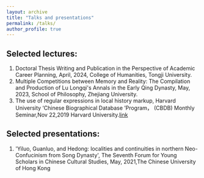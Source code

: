 ```yaml
---
layout: archive
title: "Talks and presentations"
permalink: /talks/
author_profile: true
---
```


## Selected lectures:
1. Doctoral Thesis Writing and Publication in the Perspective of Academic Career Planning, April, 2024, College of Humanities, Tongji University.
2.  Multiple Competitions between Memory and Reality: The Compilation and Production of Lu Longqi's Annals in the Early Qing Dynasty, May, 2023, School of Philosophy, Zhejiang University.
3. The use of regular expressions in local history markup, Harvard University ‘Chinese Biographical Database ’Program， (CBDB) Monthly Seminar,Nov 22,2019 Harvard University.[link](https://projects.iq.harvard.edu/chinesecbdb/%E6%95%B0%E6%8D%AE%E5%88%86%E6%9E%90%E5%92%8C%E4%B8%AD%E5%9B%BD%E5%8E%86%E4%BB%A3%E4%BA%BA%E7%89%A9%E4%BC%A0%E8%AE%B0%E8%B5%84%E6%96%99%E5%BA%93python-and-cbdb)

## Selected presentations:
1. 'Yiluo, Guanluo, and Hedong: localities and continuities in northern Neo-Confucinism from Song Dynasty', The Seventh Forum for Young Scholars in Chinese Cultural Studies, May, 2021,The Chinese University of Hong Kong

